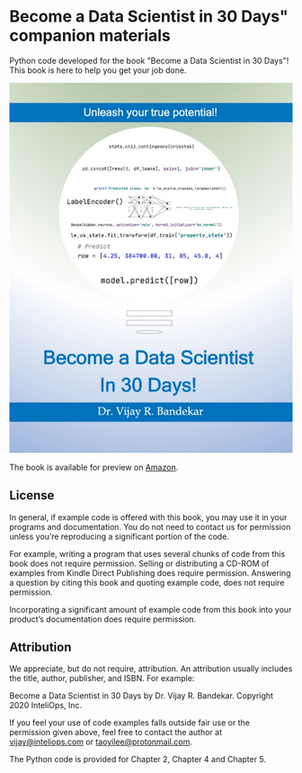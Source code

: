 # Become a Data Scientist in 30 Days" companion materials

Python code developed for the book "Become a Data Scientist in 30 Days"!
This book is here to help you get your job done.

![book_cover](images/book_cover.png)

The book is available for preview on [Amazon](https://read.amazon.com/kp/embed?asin=B08B772ZQD&preview=newtab&linkCode=kpe&ref_=cm_sw_r_kb_dp_k6GoFbXESJCQ9).

## License

In general, if example code is offered with this book, you may use it in your programs and documentation. You do not
need to contact us for permission unless you’re reproducing a significant portion of
the code.

For example, writing a program that uses several chunks of code from this
book does not require permission. Selling or distributing a CD-ROM of examples
from Kindle Direct Publishing does require permission. Answering a question by citing this
book and quoting example code, does not require permission.

Incorporating a significant amount of example code from this book into your product’s documentation does
require permission.

## Attribution

We appreciate, but do not require, attribution. An attribution usually includes the
title, author, publisher, and ISBN. For example:

Become a Data Scientist in 30 Days by Dr. Vijay R. Bandekar. Copyright 2020 InteliOps, Inc.

If you feel your use of code examples falls outside fair use or the permission given
above, feel free to contact the author at [vijay@inteliops.com](vijay@inteliops.com)
or [taoyilee@protonmail.com](taoyilee@protonmail.com).

The Python code is provided for Chapter 2, Chapter 4 and Chapter 5.
